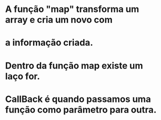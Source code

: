 # A função "map" transforma um array e cria um novo com
# a informação criada. 

# Dentro da função map existe um laço for.

# CallBack é quando passamos uma função como parâmetro para outra.

